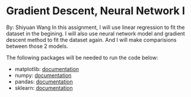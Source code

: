 # Gradient Descent, Neural Network I 
By: Shiyuan Wang
In this assignment, I will use linear regression to fit the dataset in the begining.  I will also use neural network model and gradient descent method to fit the dataset again. And I will make comparisions between those 2 models.

The following packages will be needed to run the code below:

*   matplotlib: [documentation](https://matplotlib.org/stable/api/_as_gen/matplotlib.pyplot.html)
*   numpy: [documentation](https://numpy.org/devdocs/)
*   pandas: [documentation](https://pandas.pydata.org/docs/)
*   sklearn: [documentation](https://scikit-learn.org/stable/)
